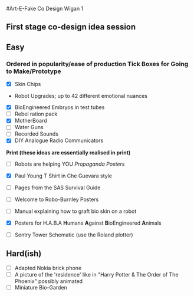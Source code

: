 #Art-E-Fake Co Design Wigan 1
## First stage co-design idea session


## Easy
### Ordered in popularity/ease of production Tick Boxes for **Going to Make/Prototype**

 - [x] Skin Chips 
  * Robot Upgrades; up to 42 different emotional nuances
 - [x] BioEngineered Embryos in test tubes
 - [ ] Rebel ration pack
 - [x] MotherBoard 
 - [ ] Water Guns
 - [ ] Recorded Sounds
 - [x] DIY Analogue Radio Communicators 

**Print (these ideas are essentially realised in print)**

 - [ ] Robots are helping YOU *Propaganda Posters*
 - [x] Paul Young T Shirt in Che Guevara style
 - [ ] Pages from the SAS Survival Guide
 - [ ] Welcome to Robo-Burnley Posters
 - [ ] Manual explaining how to graft bio skin on a robot
 - [x] Posters for H.A.B.A **H**umans **A**gainst **B**ioEngineered **A**nimals
 - [ ] Sentry Tower Schematic (use the Roland plotter)


## Hard(ish)

 - [ ] Adapted Nokia brick phone 
 - [ ] A picture of the 'residence' like in "Harry Potter & The Order of The Phoenix" possibly animated
 - [ ] Miniature Bio-Garden
